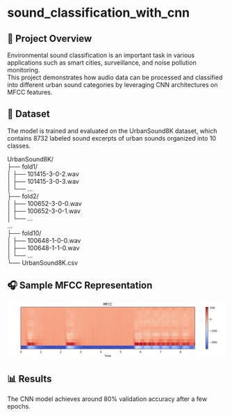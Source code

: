 # sound_classification_with_cnn

## 📝 Project Overview
Environmental sound classification is an important task in various applications such as smart cities, surveillance, and noise pollution monitoring.  
This project demonstrates how audio data can be processed and classified into different urban sound categories by leveraging CNN architectures on MFCC features.

##  📁 Dataset
The model is trained and evaluated on the UrbanSound8K dataset, which contains 8732 labeled sound excerpts of urban sounds organized into 10 classes. 

UrbanSound8K/  
├── fold1/  
│   ├── 101415-3-0-2.wav  
│   ├── 101415-3-0-3.wav  
│   └── ...  
├── fold2/  
│   ├── 100652-3-0-0.wav  
│   ├── 100652-3-0-1.wav  
│   └── ...  
...  
├── fold10/  
│   ├── 100648-1-0-0.wav  
│   ├── 100648-1-1-0.wav  
│   └── ...  
└── UrbanSound8K.csv  


## 🎧 Sample MFCC Representation
![MFCC](mfcc.png)

##  📊 Results

The CNN model achieves around 80% validation accuracy after a few epochs.

